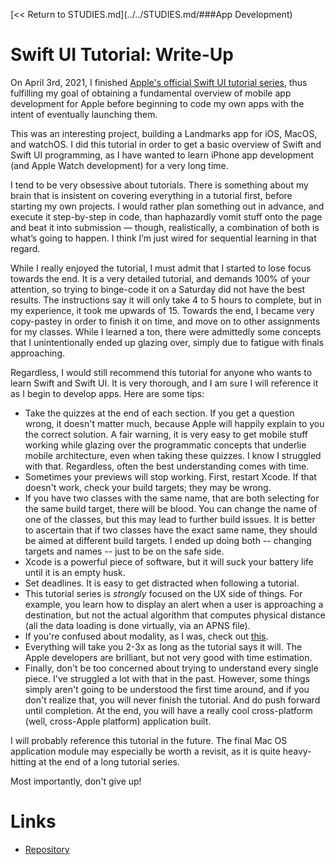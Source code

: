 [<< Return to STUDIES.md](../../STUDIES.md/###App Development)

# Swift UI Tutorial: Write-Up

On April 3rd, 2021, I finished [Apple's official Swift UI tutorial series](https://developer.apple.com/tutorials/swiftui), thus fulfilling my goal of obtaining a fundamental overview of mobile app development for Apple before beginning to code my own apps with the intent of eventually launching them. 

This was an interesting project, building a Landmarks app for iOS, MacOS, and watchOS. I did this tutorial in order to get a basic overview of Swift and Swift UI programming, as I have wanted to learn iPhone app development (and Apple Watch development) for a very long time. 

I tend to be very obsessive about tutorials. There is something about my brain that is insistent on covering everything in a tutorial first, before starting my own projects. I would rather plan something out in advance, and execute it step-by-step in code, than haphazardly vomit stuff onto the page and beat it into submission — though, realistically, a combination of both is what’s going to happen. I think I’m just wired for sequential learning in that regard. 

While I really enjoyed the tutorial, I must admit that I started to lose focus towards the end. It is a very detailed tutorial, and demands 100% of your attention, so trying to binge-code it on a Saturday did not have the best results. The instructions say it will only take 4 to 5 hours to complete, but in my experience, it took me upwards of 15. Towards the end, I became very copy-pastey in order to finish it on time, and move on to other assignments for my classes. While I learned a ton, there were admittedly some concepts that I unintentionally ended up glazing over, simply due to fatigue with finals approaching. 

Regardless, I would still recommend this tutorial for anyone who wants to learn Swift and Swift UI. It is very thorough, and I am sure I will reference it as I begin to develop apps. Here are some tips:

- Take the quizzes at the end of each section. If you get a question wrong, it doesn't matter much, because Apple will happily explain to you the correct solution. A fair warning, it is very easy to get mobile stuff working while glazing over the programmatic concepts that underlie mobile architecture, even when taking these quizzes. I know I struggled with that. Regardless, often the best understanding comes with time. 
- Sometimes your previews will stop working. First, restart Xcode. If that doesn't work, check your build targets; they may be wrong. 
- If you have two classes with the same name, that are both selecting for the same build target, there will be blood. You can change the name of one of the classes, but this may lead to further build issues. It is better to ascertain that if two classes have the exact same name, they should be aimed at different build targets. I ended up doing both -- changing targets and names -- just to be on the safe side. 
- Xcode is a powerful piece of software, but it will suck your battery life until it is an empty husk. 
- Set deadlines. It is easy to get distracted when following a tutorial. 
- This tutorial series is *strongly* focused on the UX side of things. For example, you learn how to display an alert when a user is approaching a destination, but not the actual algorithm that computes physical distance (all the data loading is done virtually, via an APNS file). 
- If you're confused about modality, as I was, check out [this](https://uxplanet.org/modality-the-one-ux-concept-you-need-to-understand-when-designing-intuitive-user-interfaces-e5e941c7acb1). 
- Everything will take you 2-3x as long as the tutorial says it will. The Apple developers are brilliant, but not very good with time estimation. 
- Finally, don't be too concerned about trying to understand every single piece. I've struggled a lot with that in the past. However, some things simply aren't going to be understood the first time around, and if you don't realize that, you will never finish the tutorial. And do push forward until completion. At the end, you will have a really cool cross-platform (well, cross-Apple platform) application built. 

I will probably reference this tutorial in the future. The final Mac OS application module may especially be worth a revisit, as it is quite heavy-hitting at the end of a long tutorial series. 

Most importantly, don't give up! 

# Links
- [Repository](https://github.com/MasqueradeOfSilence/swiftui_tutorial)
